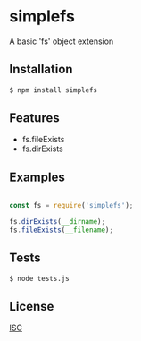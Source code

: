 # simplefs
A basic 'fs' object extension


## Installation

```bash
$ npm install simplefs
```

## Features

  * fs.fileExists
  * fs.dirExists

## Examples

```js

const fs = require('simplefs');

fs.dirExists(__dirname);
fs.fileExists(__filename);

```

## Tests

```bash
$ node tests.js
```

## License

  [ISC](LICENSE)

